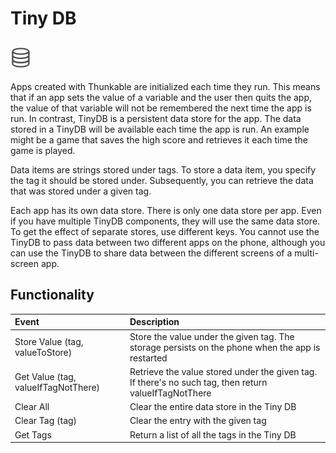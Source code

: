 # Tiny DB

## ![](../../../../.gitbook/assets/tiny-db-icon.png)

Apps created with Thunkable are initialized each time they run. This means that if an app sets the value of a variable and the user then quits the app, the value of that variable will not be remembered the next time the app is run. In contrast, TinyDB is a persistent data store for the app. The data stored in a TinyDB will be available each time the app is run. An example might be a game that saves the high score and retrieves it each time the game is played.

Data items are strings stored under tags. To store a data item, you specify the tag it should be stored under. Subsequently, you can retrieve the data that was stored under a given tag.

Each app has its own data store. There is only one data store per app. Even if you have multiple TinyDB components, they will use the same data store. To get the effect of separate stores, use different keys. You cannot use the TinyDB to pass data between two different apps on the phone, although you can use the TinyDB to share data between the different screens of a multi-screen app.

## Functionality

| Event | Description |
| :--- | :--- |
| Store Value \(tag, valueToStore\) | Store the value under the given tag. The storage persists on the phone when the app is restarted |
| Get Value \(tag, valueIfTagNotThere\) | Retrieve the value stored under the given tag. If there's no such tag, then return valueIfTagNotThere |
| Clear All | Clear the entire data store in the Tiny DB |
| Clear Tag \(tag\) | Clear the entry with the given tag |
| Get Tags | Return a list of all the tags in the Tiny DB |

